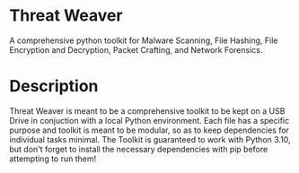 # Threat Weaver
A comprehensive python toolkit for Malware Scanning, File Hashing, File Encryption and Decryption, Packet Crafting, and Network Forensics.


# Description
Threat Weaver is meant to be a comprehensive toolkit to be kept on a USB Drive in conjuction with a local Python environment.
Each file has a specific purpose and toolkit is meant to be modular, so as to keep dependencies for individual tasks minimal.
The Toolkit is guaranteed to work with Python 3.10, but don't forget to install the necessary dependencies with pip before attempting to run them!